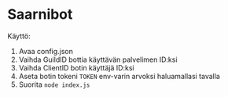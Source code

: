 # Saarnibot

Käyttö:
1. Avaa config.json
2. Vaihda GuildID bottia käyttävän palvelimen ID:ksi
3. Vaihda ClientID botin käyttäjä ID:ksi
4. Aseta botin tokeni `TOKEN` env-varin arvoksi haluamallasi tavalla
5. Suorita `node index.js`
